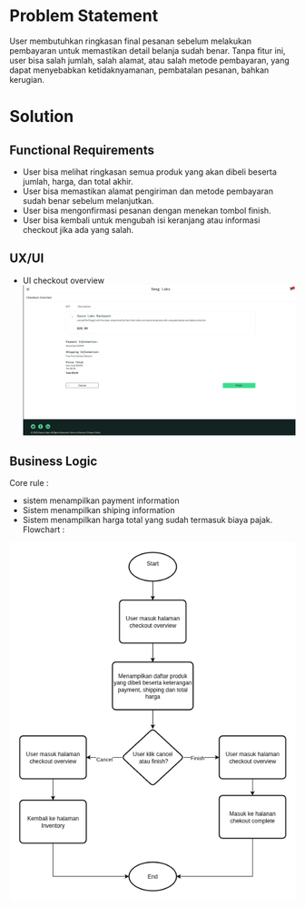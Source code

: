 # Problem Statement
User membutuhkan ringkasan final pesanan sebelum melakukan pembayaran untuk memastikan detail belanja sudah benar. Tanpa fitur ini, user bisa salah jumlah, salah alamat, atau salah metode pembayaran, yang dapat menyebabkan ketidaknyamanan, pembatalan pesanan, bahkan kerugian.

# Solution

## Functional Requirements
- User bisa melihat ringkasan semua produk yang akan dibeli beserta jumlah, harga, dan total akhir.
- User bisa memastikan alamat pengiriman dan metode pembayaran sudah benar sebelum melanjutkan.
- User bisa mengonfirmasi pesanan dengan menekan tombol finish.
- User bisa kembali untuk mengubah isi keranjang atau informasi checkout jika ada yang salah.



## UX/UI
- UI checkout overview
![checkout overview](https://github.com/adhikanugraha/E-commerce-Documentation/blob/main/assets/checkout_overview.png)


## Business Logic
Core rule :
- sistem menampilkan payment information
- Sistem menampilkan shiping information
- Sistem menampilkan harga total yang sudah termasuk biaya pajak.
Flowchart :

![checkout overview diagram](https://github.com/adhikanugraha/E-commerce-Documentation/blob/main/diagrams/checkoutoverview.png)


